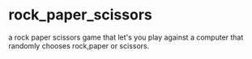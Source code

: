 # rock_paper_scissors
a rock paper scissors game that let's you play against  a computer that randomly chooses rock,paper or scissors. 
